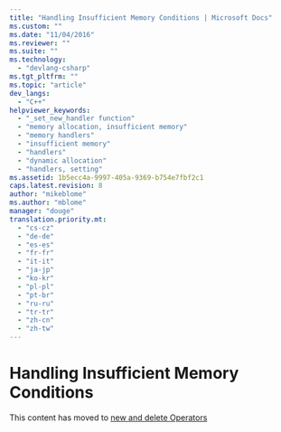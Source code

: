 ```yaml
---
title: "Handling Insufficient Memory Conditions | Microsoft Docs"
ms.custom: ""
ms.date: "11/04/2016"
ms.reviewer: ""
ms.suite: ""
ms.technology: 
  - "devlang-csharp"
ms.tgt_pltfrm: ""
ms.topic: "article"
dev_langs: 
  - "C++"
helpviewer_keywords: 
  - "_set_new_handler function"
  - "memory allocation, insufficient memory"
  - "memory handlers"
  - "insufficient memory"
  - "handlers"
  - "dynamic allocation"
  - "handlers, setting"
ms.assetid: 1b5ecc4a-9997-405a-9369-b754e7fbf2c1
caps.latest.revision: 8
author: "mikeblome"
ms.author: "mblome"
manager: "douge"
translation.priority.mt: 
  - "cs-cz"
  - "de-de"
  - "es-es"
  - "fr-fr"
  - "it-it"
  - "ja-jp"
  - "ko-kr"
  - "pl-pl"
  - "pt-br"
  - "ru-ru"
  - "tr-tr"
  - "zh-cn"
  - "zh-tw"
---
```

# Handling Insufficient Memory Conditions
This content has moved to [new and delete Operators](/visual-cpp/cpp/new-and-delete-operators)
